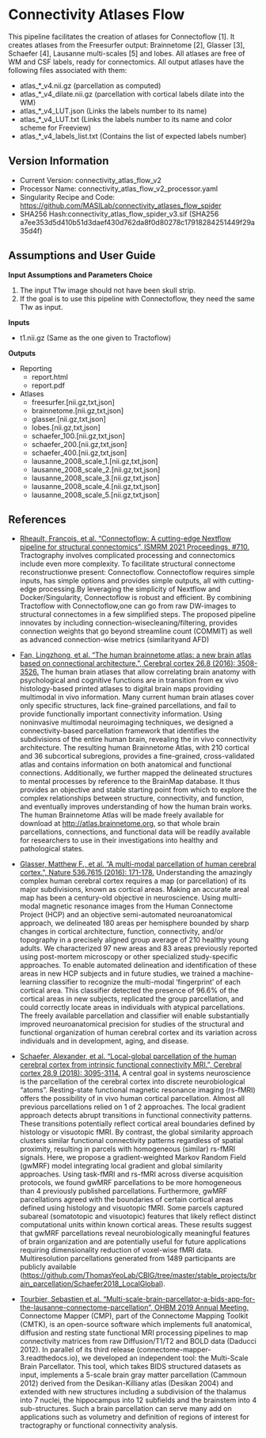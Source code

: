 # Connectivity Atlases Flow

This pipeline facilitates the creation of atlases for Connectoflow [1]. It creates atlases from the Freesurfer output: Brainnetome [2], Glasser [3], Schaefer [4], Lausanne multi-scales [5] and lobes. All atlases are free of WM and CSF labels, ready for connectomics. All output atlases have the following files associated with them:

- atlas_*_v4.nii.gz (parcellation as computed)
- atlas_*_v4_dilate.nii.gz (parcellation with cortical labels dilate into the WM)
- atlas_*_v4_LUT.json (Links the labels number to its name)
- atlas_*_v4_LUT.txt (Links the labels number to its name and color scheme for Freeview)
- atlas_*_v4_labels_list.txt (Contains the list of expected labels number)

## Version Information

- Current Version: connectivity_atlas_flow_v2
- Processor Name: connectivity_atlas_flow_v2_processor.yaml
- Singularity Recipe and Code: https://github.com/MASILab/connectivity_atlases_flow_spider
- SHA256 Hash:connectivity_atlas_flow_spider_v3.sif (SHA256 a7ee353d5d410b51d3daef430d762da8f0d80278c17918284251449f29a35d4f)

## Assumptions and User Guide

**Input Assumptions and Parameters Choice**

1. The input T1w image should not have been skull strip.
2. If the goal is to use this pipeline with Connectoflow, they need the same T1w as input.

**Inputs** 

- t1.nii.gz (Same as the one given to Tractoflow)

**Outputs**

- Reporting
  - report.html
  - report.pdf
- Atlases
  - freesurfer.[nii.gz,txt,json]
  - brainnetome.[nii.gz,txt,json]
  - glasser.[nii.gz,txt,json]
  - lobes.[nii.gz,txt,json]
  - schaefer_100.[nii.gz,txt,json]
  - schaefer_200.[nii.gz,txt,json]
  - schaefer_400.[nii.gz,txt,json]
  - lausanne_2008_scale_1.[nii.gz,txt,json]
  - lausanne_2008_scale_2.[nii.gz,txt,json]
  - lausanne_2008_scale_3.[nii.gz,txt,json]
  - lausanne_2008_scale_4.[nii.gz,txt,json]
  - lausanne_2008_scale_5.[nii.gz,txt,json]

## References

- [Rheault, Francois, et al. “Connectoflow: A cutting-edge Nextflow pipeline for structural connectomics”, ISMRM 2021 Proceedings, #710.](https://www.researchgate.net/publication/351662030_Connectoflow_A_cutting-edge_Nextflow_pipeline_for_structural_connectomics)
Tractography involves complicated processing and connectomics include even more complexity. To facilitate structural connectome reconstructionwe present: Connectoflow. Connectoflow requires simple inputs, has simple options and provides simple outputs, all with cutting-edge processing.By leveraging the simplicity of Nextflow and Docker/Singularity, Connectoflow is robust and efficient. By combining Tractoflow with Connectoflow,one can go from raw DW-images to structural connectomes in a few simplified steps. The proposed pipeline innovates by including connection-wisecleaning/filtering, provides connection weights that go beyond streamline count (COMMIT) as well as advanced connection-wise metrics (similarityand AFD)

- [Fan, Lingzhong, et al. “The human brainnetome atlas: a new brain atlas based on connectional architecture.”, Cerebral cortex 26.8 (2016): 3508-3526.](https://pubmed.ncbi.nlm.nih.gov/27230218/)
The human brain atlases that allow correlating brain anatomy with psychological and cognitive functions are in transition from ex vivo histology-based printed atlases to digital brain maps providing multimodal in vivo information. Many current human brain atlases cover only specific structures, lack fine-grained parcellations, and fail to provide functionally important connectivity information. Using noninvasive multimodal neuroimaging techniques, we designed a connectivity-based parcellation framework that identifies the subdivisions of the entire human brain, revealing the in vivo connectivity architecture. The resulting human Brainnetome Atlas, with 210 cortical and 36 subcortical subregions, provides a fine-grained, cross-validated atlas and contains information on both anatomical and functional connections. Additionally, we further mapped the delineated structures to mental processes by reference to the BrainMap database. It thus provides an objective and stable starting point from which to explore the complex relationships between structure, connectivity, and function, and eventually improves understanding of how the human brain works. The human Brainnetome Atlas will be made freely available for download at http://atlas.brainnetome.org, so that whole brain parcellations, connections, and functional data will be readily available for researchers to use in their investigations into healthy and pathological states.

- [Glasser, Matthew F., et al. “A multi-modal parcellation of human cerebral cortex.”, Nature 536.7615 (2016): 171-178.](https://www.nature.com/articles/nature18933)
Understanding the amazingly complex human cerebral cortex requires a map (or parcellation) of its major subdivisions, known as cortical areas. Making an accurate areal map has been a century-old objective in neuroscience. Using multi-modal magnetic resonance images from the Human Connectome Project (HCP) and an objective semi-automated neuroanatomical approach, we delineated 180 areas per hemisphere bounded by sharp changes in cortical architecture, function, connectivity, and/or topography in a precisely aligned group average of 210 healthy young adults. We characterized 97 new areas and 83 areas previously reported using post-mortem microscopy or other specialized study-specific approaches. To enable automated delineation and identification of these areas in new HCP subjects and in future studies, we trained a machine-learning classifier to recognize the multi-modal ‘fingerprint’ of each cortical area. This classifier detected the presence of 96.6% of the cortical areas in new subjects, replicated the group parcellation, and could correctly locate areas in individuals with atypical parcellations. The freely available parcellation and classifier will enable substantially improved neuroanatomical precision for studies of the structural and functional organization of human cerebral cortex and its variation across individuals and in development, aging, and disease.

- [Schaefer, Alexander, et al. “Local-global parcellation of the human cerebral cortex from intrinsic functional connectivity MRI.”, Cerebral cortex 28.9 (2018): 3095-3114.](https://pubmed.ncbi.nlm.nih.gov/28981612/)
A central goal in systems neuroscience is the parcellation of the cerebral cortex into discrete neurobiological “atoms”. Resting-state functional magnetic resonance imaging (rs-fMRI) offers the possibility of in vivo human cortical parcellation. Almost all previous parcellations relied on 1 of 2 approaches. The local gradient approach detects abrupt transitions in functional connectivity patterns. These transitions potentially reflect cortical areal boundaries defined by histology or visuotopic fMRI. By contrast, the global similarity approach clusters similar functional connectivity patterns regardless of spatial proximity, resulting in parcels with homogeneous (similar) rs-fMRI signals. Here, we propose a gradient-weighted Markov Random Field (gwMRF) model integrating local gradient and global similarity approaches. Using task-fMRI and rs-fMRI across diverse acquisition protocols, we found gwMRF parcellations to be more homogeneous than 4 previously published parcellations. Furthermore, gwMRF parcellations agreed with the boundaries of certain cortical areas defined using histology and visuotopic fMRI. Some parcels captured subareal (somatotopic and visuotopic) features that likely reflect distinct computational units within known cortical areas. These results suggest that gwMRF parcellations reveal neurobiologically meaningful features of brain organization and are potentially useful for future applications requiring dimensionality reduction of voxel-wise fMRI data. Multiresolution parcellations generated from 1489 participants are publicly available (https://github.com/ThomasYeoLab/CBIG/tree/master/stable_projects/brain_parcellation/Schaefer2018_LocalGlobal).

- [Tourbier, Sebastien et al. “Multi-scale-brain-parcellator-a-bids-app-for-the-lausanne-connectome-parcellation”, OHBM 2019 Annual Meeting.](https://cibm.ch/research/publications/multi-scale-brain-parcellator-a-bids-app-for-the-lausanne-connectome-parcellation/)
Connectome Mapper (CMP), part of the Connectome Mapping Toolkit (CMTK), is an open-source software which implements full anatomical, diffusion and resting state functional MRI processing pipelines to map connectivity matrices from raw Diffusion/T1/T2 and BOLD data (Daducci 2012). In parallel of its third release (connectome-mapper-3.readthedocs.io), we developed an independent tool: the Multi-Scale Brain Parcellator. This tool, which takes BIDS structured datasets as input, implements a 5-scale brain gray matter parcellation (Cammoun 2012) derived from the Desikan-Killiany atlas (Desikan 2004) and extended with new structures including a subdivision of the thalamus into 7 nuclei, the hippocampus into 12 subfields and the brainstem into 4 sub-structures. Such a brain parcellation can serve many add on applications such as volumetry and definition of regions of interest for tractography or functional connectivity analysis.
